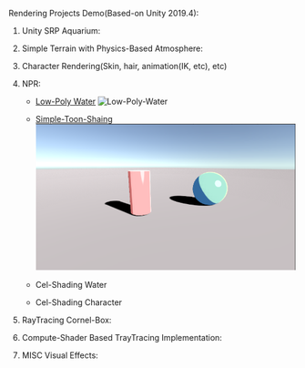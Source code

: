 Rendering Projects Demo(Based-on Unity 2019.4):
1. Unity SRP Aquarium:
2. Simple Terrain with Physics-Based Atmosphere:
3. Character Rendering(Skin, hair, animation(IK, etc), etc)
4. NPR:

    - [Low-Poly Water](https://github.com/c0r1y-6a0/Water)
    ![Low-Poly-Water](https://github.com/c0r1y-6a0/RenderingProjects/blob/main/Imgs/boat.gif?raw=true)

    - [Simple-Toon-Shaing](https://github.com/c0r1y-6a0/toon-shading)
    ![Simple-Toon](https://github.com/c0r1y-6a0/RenderingProjects/blob/main/Imgs/simple-toon.png?raw=true)

    - Cel-Shading Water
    - Cel-Shading Character
5. RayTracing Cornel-Box:
6. Compute-Shader Based TrayTracing Implementation:
7. MISC Visual Effects: